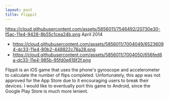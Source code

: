 ```yaml
---
layout: post
title: Flippit
---
```


https://cloud.githubusercontent.com/assets/5856011/7546492/20730e30-f5ac-11e4-9428-8b55c1cea24b.png
April 2014
  - https://cloud.githubusercontent.com/assets/5856011/7004049/65236094-dc33-11e4-80b2-448822c78a28.png
  - https://cloud.githubusercontent.com/assets/5856011/7004050/656fed6a-dc33-11e4-985b-95fd0e618f2f.png

Flippit is an iOS game that uses the phone's gyroscope and accelerometer to calculate the number of flips completed. Unfortunately, this app was not approved for the App Store due to it encouraging users to break their devices. I would like to eventually port this game to Android, since the Google Play Store is much more lenient.